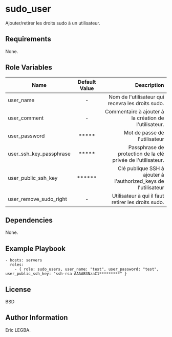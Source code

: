 sudo_user
=========

Ajouter/retirer les droits sudo à un utilisateur.

Requirements
------------

None.

Role Variables
--------------

| Name	        | Default Value	| Description|
| ------------- |:-------------:| ----------:|
|user_name| - |Nom de l'utilisateur qui recevra les droits sudo.|
|user_comment| - |Commentaire à ajouter à la création de l'utilisateur.|
|user_password|*****|Mot de passe de l'utilisateur|
|user_ssh_key_passphrase|*****|Passphrase de protection de la clé privée de l'utilisateur.|
|user_public_ssh_key|******|Clé publique SSH à ajouter à l'authorized_keys de l'utilisateur|
|user_remove_sudo_right|-|Utilisateur à qui il faut retirer les droits sudo.|

Dependencies
------------

None.

Example Playbook
----------------

    - hosts: servers
      roles:
        - { role: sudo_users, user_name: "test", user_password: "test", user_public_ssh_key: "ssh-rsa AAAAB3NzaC1*********" }

License
-------

BSD

Author Information
------------------

Eric LEGBA.
